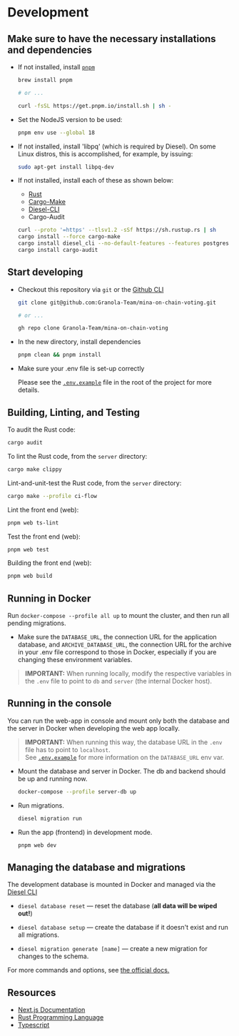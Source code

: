 # Development

## Make sure to have the necessary installations and dependencies

- If not installed, install [`pnpm`](https://pnpm.io/)

  ```bash
  brew install pnpm

  # or ...

  curl -fsSL https://get.pnpm.io/install.sh | sh -
  ```

- Set the NodeJS version to be used:

  ```bash
  pnpm env use --global 18
  ```

- If not installed, install 'libpq' (which is required by Diesel). On some
  Linux distros, this is accomplished, for example, by issuing:

  ```bash
  sudo apt-get install libpq-dev
  ```

- If not installed, install each of these as shown below:
  - [Rust](https://www.rust-lang.org/)
  - [Cargo-Make](https://github.com/sagiegurari/cargo-make)
  - [Diesel-CLI](https://crates.io/crates/diesel_cli/2.0.1)
  - Cargo-Audit

  ```bash
  curl --proto '=https' --tlsv1.2 -sSf https://sh.rustup.rs | sh
  cargo install --force cargo-make
  cargo install diesel_cli --no-default-features --features postgres
  cargo install cargo-audit

  ```

## Start developing

- Checkout this repository via `git` or the [Github CLI](https://cli.github.com/)

  ```bash
  git clone git@github.com:Granola-Team/mina-on-chain-voting.git

  # or ...

  gh repo clone Granola-Team/mina-on-chain-voting
  ```

- In the new directory, install dependencies

  ```bash
  pnpm clean && pnpm install
  ```

- Make sure your .env file is set-up correctly

  Please see the [`.env.example`](./.env.example) file in the root of the project for more details.

## Building, Linting, and Testing

To audit the Rust code:

```bash
cargo audit
```

To lint the Rust code, from the `server` directory:

```bash
cargo make clippy
```

Lint-and-unit-test the Rust code, from the `server` directory:

```bash
cargo make --profile ci-flow
```

Lint the front end (web):

```bash
pnpm web ts-lint
```

Test the front end (web):

```bash
pnpm web test
```

Building the front end (web):

```bash
pnpm web build
```

## Running in Docker

Run `docker-compose --profile all up` to mount the cluster, and then run all
pending migrations.

- Make sure the `DATABASE_URL`, the connection URL for the application
  database, and `ARCHIVE_DATABASE_URL`, the connection URL for the archive in
  your .env file correspond to those in Docker, especially if you are changing
  these environment variables.

> **IMPORTANT:**
When running locally, modify the respective variables in the `.env` file to
point to `db` and `server` (the internal Docker host).

## Running in the console

You can run the web-app in console and mount only both the database and the
server in Docker when developing the web app locally.

> **IMPORTANT:** When running this way, the database URL in the `.env` file has to point to `localhost`.</br>
See [`.env.example`](./.env.example) for more information on the `DATABASE_URL` env var.

- Mount the database and server in Docker. The db and backend should be up and running now.

  ```sh
  docker-compose --profile server-db up
  ```

- Run migrations.

  ```sh
  diesel migration run
  ```

- Run the app (frontend) in development mode.

  ```sh
  pnpm web dev
  ```

## Managing the database and migrations

The development database is mounted in Docker and managed via the
[Diesel CLI](https://diesel.rs/guides/getting-started)

- `diesel database reset` — reset the database (**all data will be wiped out!**)

- `diesel database setup` — create the database if it doesn't exist and run all migrations.

- `diesel migration generate [name]` — create a new migration for changes to the schema.

For more commands and options, see [the official docs.](https://crates.io/crates/diesel_cli)

## Resources

- [Next.js Documentation](https://nextjs.org/docs/getting-started)
- [Rust Programming Language](https://doc.rust-lang.org/book/)
- [Typescript](https://www.typescriptlang.org/docs/)
